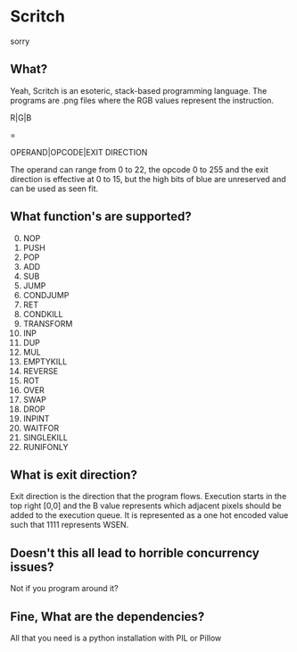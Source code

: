 # Scritch
sorry

## What? 
Yeah, Scritch is an esoteric, stack-based programming language. The programs are .png files where the RGB values represent the instruction.

R|G|B

=

OPERAND|OPCODE|EXIT DIRECTION

The operand can range from 0 to 22, the opcode 0 to 255 and the exit direction is effective at 0 to 15, but the high bits of blue are unreserved and can be used as seen fit.

## What function's are supported?

0. NOP
1. PUSH
2. POP 
3. ADD
4. SUB
5. JUMP
6. CONDJUMP
7. RET
8. CONDKILL
9. TRANSFORM
10. INP
11. DUP
12. MUL
13. EMPTYKILL
14. REVERSE 
15. ROT
16. OVER
17. SWAP
18. DROP
19. INPINT
20. WAITFOR
21. SINGLEKILL
22. RUNIFONLY

## What is exit direction?

Exit direction is the direction that the program flows. Execution starts in the top right [0,0] and the B value represents which adjacent pixels should be added to the execution queue. It is represented as a one hot encoded value such that 1111 represents WSEN. 

## Doesn't this all lead to horrible concurrency issues?
Not if you program around it?

## Fine, What are the dependencies?

All that you need is a python installation with PIL or Pillow
